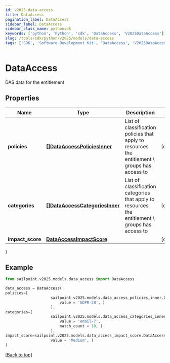 ```yaml
---
id: v2025-data-access
title: DataAccess
pagination_label: DataAccess
sidebar_label: DataAccess
sidebar_class_name: pythonsdk
keywords: ['python', 'Python', 'sdk', 'DataAccess', 'V2025DataAccess'] 
slug: /tools/sdk/python/v2025/models/data-access
tags: ['SDK', 'Software Development Kit', 'DataAccess', 'V2025DataAccess']
---
```


# DataAccess

DAS data for the entitlement

## Properties

Name | Type | Description | Notes
------------ | ------------- | ------------- | -------------
**policies** | [**[]DataAccessPoliciesInner**](data-access-policies-inner) | List of classification policies that apply to resources the entitlement \\ groups has access to | [optional] 
**categories** | [**[]DataAccessCategoriesInner**](data-access-categories-inner) | List of classification categories that apply to resources the entitlement \\ groups has access to | [optional] 
**impact_score** | [**DataAccessImpactScore**](data-access-impact-score) |  | [optional] 
}

## Example

```python
from sailpoint.v2025.models.data_access import DataAccess

data_access = DataAccess(
policies=[
                    sailpoint.v2025.models.data_access_policies_inner.DataAccess_policies_inner(
                        value = 'GDPR-20', )
                    ],
categories=[
                    sailpoint.v2025.models.data_access_categories_inner.DataAccess_categories_inner(
                        value = 'email-7', 
                        match_count = 10, )
                    ],
impact_score=sailpoint.v2025.models.data_access_impact_score.DataAccess_impactScore(
                    value = 'Medium', )
)

```
[[Back to top]](#) 

